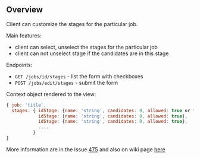 ## Overview

Client can customize the stages for the particular job.

Main features:

- client can select, unselect the stages for the particular job
- client can not unselect stage if the candidates are in this stage

Endpoints:

- ```GET /jobs/id/stages``` - list the form with checkboxes
- ```POST /jobs/edit/stages``` - submit the form


Context object rendered to the view:

```js
{ job: 'title',
  stages: { idStage: {name: 'string', candidates: 0, allowed: true or false},
            idStage: {name: 'string', candidates: 0, allowed: true},
            idStage: {name: 'string', candidates: 0, allowed: true},
            ....
          }  
}

```

More information are in the issue [475](https://github.com/FAC-GM/app/issues/475) and also on wiki page [here](https://github.com/FAC-GM/app/wiki/Customise-the-stages-by-the-client-%28feature%29)
